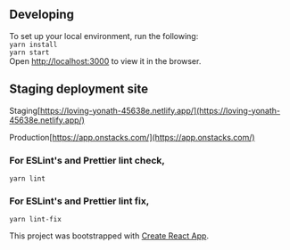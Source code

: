 ## Developing

To set up your local environment, run the following:<br>
`yarn install`<br>
`yarn start` <br>
Open [http://localhost:3000](http://localhost:3000) to view it in the browser.

## Staging deployment site

Staging[https://loving-yonath-45638e.netlify.app/](https://loving-yonath-45638e.netlify.app/)<br>

Production[https://app.onstacks.com/](https://app.onstacks.com/)

### For ESLint's and Prettier lint check,

    yarn lint

### For ESLint's and Prettier lint fix,

    yarn lint-fix

This project was bootstrapped with [Create React App](https://github.com/facebook/create-react-app).
